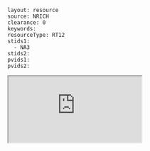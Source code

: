 ````
layout: resource
source: NRICH
clearance: 0
keywords:
resourceType: RT12
stids1:
  - NA3
stids2:
pvids1:
pvids2:

````

<div class="row-fluid">
<iframe src="http://nrich.maths.org/5339?mobile=1" class="span12 nrich-embed"></iframe>
</div>